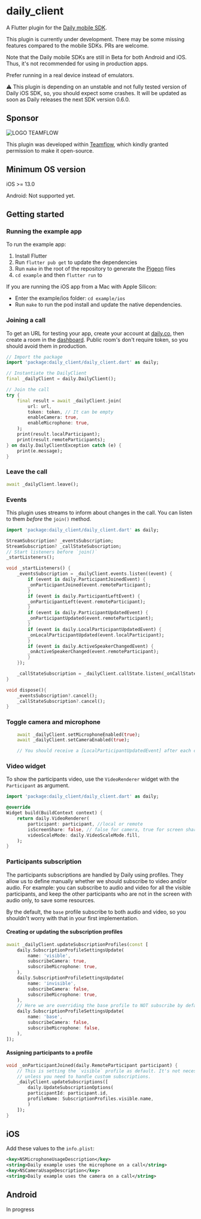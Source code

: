 # daily_client

A Flutter plugin for the [Daily mobile SDK](https://docs.daily.co/guides/products/mobile).

This plugin is currently under development. There may be some missing features compared to the mobile SDKs. PRs are welcome.

Note that the Daily mobile SDKs are still in Beta for both Android and iOS. Thus, it's not recommended for using in production apps.

Prefer running in a real device instead of emulators.

:warning: This plugin is depending on an unstable and not fully tested version of Daily iOS SDK, so, you should expect some crashes. It will be updated as soon as Daily releases the next SDK version 0.6.0.

## Sponsor

![LOGO TEAMFLOW](https://user-images.githubusercontent.com/31525418/211846574-28fec356-2234-4c5d-ae24-b6524075e763.png)

This plugin was developed within [Teamflow](https://www.teamflowhq.com/), which kindly granted permission to make it open-source.

## Minimum OS version

iOS >= 13.0

Android: Not supported yet.

## Getting started

### Running the example app

To run the example app:

1. Install Flutter
2. Run `flutter pub get` to update the dependencies
3. Run `make` in the root of the repository to generate the [Pigeon](https://pub.dev/packages/pigeon) files
4. `cd example` and then `flutter run` to

If you are running the iOS app from a Mac with Apple Silicon:
- Enter the example/ios folder: `cd example/ios`
- Run `make` to run the pod install and update the native dependencies.

### Joining a call

To get an URL for testing your app, create your account at [daily.co](daily.co), then create a room in the [dashboard](https://dashboard.daily.co/). Public room's don't require token, so you should avoid them in production.

```dart
// Import the package
import 'package:daily_client/daily_client.dart' as daily;

// Instantiate the DailyClient
final _dailyClient = daily.DailyClient();

// Join the call
try {
    final result = await _dailyClient.join(
        url: url,
        token: token, // It can be empty
        enableCamera: true,
        enableMicrophone: true,
    );
    print(result.localParticipant);
    print(result.remoteParticipants);
} on daily.DailyClientException catch (e) {
    print(e.message);
}
```

### Leave the call

```dart
await _dailyClient.leave();
```

### Events

This plugin uses streams to inform about changes in the call. You can listen to them _before_ the `join()` method.

```dart
import 'package:daily_client/daily_client.dart' as daily;

StreamSubscription? _eventsSubscription;
StreamSubscription? _callStateSubscription;
// Start listeners before `join()`
_startListeners();

void _startListeners() {
    _eventsSubscription = _dailyClient.events.listen((event) {
        if (event is daily.ParticipantJoinedEvent) {
        _onParticipantJoined(event.remoteParticipant);
        }
        if (event is daily.ParticipantLeftEvent) {
        _onParticipantLeft(event.remoteParticipant);
        }
        if (event is daily.ParticipantUpdatedEvent) {
        _onParticipantUpdated(event.remoteParticipant);
        }
        if (event is daily.LocalParticipantUpdatedEvent) {
        _onLocalParticipantUpdated(event.localParticipant);
        }
        if (event is daily.ActiveSpeakerChangedEvent) {
        _onActiveSpeakerChanged(event.remoteParticipant);
        }
    });

    _callStateSubscription = _dailyClient.callState.listen(_onCallStateChanged);
}

void dispose(){
    _eventsSubscription?.cancel();
    _callStateSubscription?.cancel();
}
```

### Toggle camera and microphone

```dart
    await _dailyClient.setMicrophoneEnabled(true);
    await _dailyClient.setCameraEnabled(true);

    // You should receive a [LocalParticipantUpdatedEvent] after each change. Use it to update the local participant state.
```

### Video widget

To show the participants video, use the `VideoRenderer` widget with the `Participant` as argument.

```dart
import 'package:daily_client/daily_client.dart' as daily;

@override
Widget build(BuildContext context) {
    return daily.VideoRenderer(
        participant: participant, //local or remote
        isScreenShare: false, // false for camera, true for screen share video
        videoScaleMode: daily.VideoScaleMode.fill,
    );
}
```

### Participants subscription

The participants subscriptions are handled by Daily using profiles. They allow us to define manually whether we should subscribe to video and/or audio. For example: you can subscribe to audio and video for all the visible participants, and keep the other participants who are not in the screen with audio only, to save some resources.

By the default, the `base` profile subscribe to both audio and video, so you shouldn't worry with that in your first implementation.

#### Creating or updating the subscription profiles

```dart
await _dailyClient.updateSubscriptionProfiles(const [
    daily.SubscriptionProfileSettingsUpdate(
        name: 'visible',
        subscribeCamera: true,
        subscribeMicrophone: true,
    ),
    daily.SubscriptionProfileSettingsUpdate(
        name: 'invisible',
        subscribeCamera: false,
        subscribeMicrophone: true,
    ),
    // Here we are overriding the base profile to NOT subscribe by default
    daily.SubscriptionProfileSettingsUpdate(
        name: 'base',
        subscribeCamera: false,
        subscribeMicrophone: false,
    ),
]);
```

#### Assigning participants to a profile

```dart
void _onParticipantJoined(daily.RemoteParticipant participant) {
    // This is setting the `visible` profile as default. It's not necessary
    // unless you need to handle custom subscriptions.
    _dailyClient.updateSubscriptions([
        daily.UpdateSubscriptionOptions(
        participantId: participant.id,
        profileName: SubscriptionProfiles.visible.name,
        )
    ]);
}

```

## iOS

Add these values to the `info.plist`:

```xml
<key>NSMicrophoneUsageDescription</key>
<string>Daily example uses the microphone on a call</string>
<key>NSCameraUsageDescription</key>
<string>Daily example uses the camera on a call</string>
```

## Android

In progress
